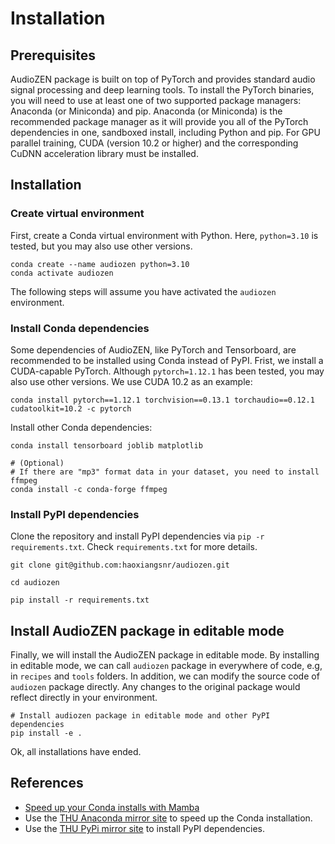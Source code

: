 # Installation

## Prerequisites

AudioZEN package is built on top of PyTorch and provides standard audio signal processing and deep learning tools.
To install the PyTorch binaries, you will need to use at least one of two supported package managers: Anaconda (or Miniconda) and pip. Anaconda (or Miniconda) is the recommended package manager as it will provide you all of the PyTorch dependencies in one, sandboxed install, including Python and pip. For GPU parallel training, CUDA (version 10.2 or higher) and the corresponding CuDNN acceleration library must be installed.

## Installation

### Create virtual environment

First, create a Conda virtual environment with Python. Here, `python=3.10` is tested, but you may also use other versions.

```shell
conda create --name audiozen python=3.10
conda activate audiozen
```

The following steps will assume you have activated the `audiozen` environment.

### Install Conda dependencies

Some dependencies of AudioZEN, like PyTorch and Tensorboard, are recommended to be installed using Conda instead of PyPI.
Frist, we install a CUDA-capable PyTorch. Although `pytorch=1.12.1` has been tested, you may also use other versions. We use CUDA 10.2 as an example:

```shell
conda install pytorch==1.12.1 torchvision==0.13.1 torchaudio==0.12.1 cudatoolkit=10.2 -c pytorch
```

Install other Conda dependencies:

```shell
conda install tensorboard joblib matplotlib

# (Optional)
# If there are "mp3" format data in your dataset, you need to install ffmpeg
conda install -c conda-forge ffmpeg
```

### Install PyPI dependencies

Clone the repository and install PyPI dependencies via `pip -r requirements.txt`. Check `requirements.txt` for more details.

```shell
git clone git@github.com:haoxiangsnr/audiozen.git

cd audiozen

pip install -r requirements.txt
```

## Install AudioZEN package in editable mode

Finally, we will install the AudioZEN package in editable mode. By installing in editable mode, we can call `audiozen` package in everywhere of code, e.g, in `recipes` and `tools` folders.
In addition, we can modify the source code of `audiozen` package directly. Any changes to the original package would reflect directly in your environment.

```shell title="/path/to/audiozen"
# Install audiozen package in editable mode and other PyPI dependencies
pip install -e .
```

Ok, all installations have ended.


## References

- [Speed up your Conda installs with Mamba](https://pythonspeed.com/articles/faster-conda-install/)
- Use the [THU Anaconda mirror site](https://mirrors.tuna.tsinghua.edu.cn/help/anaconda/) to speed up the Conda installation.
- Use the [THU PyPi mirror site](https://mirrors.tuna.tsinghua.edu.cn/help/pypi/) to install PyPI dependencies.
